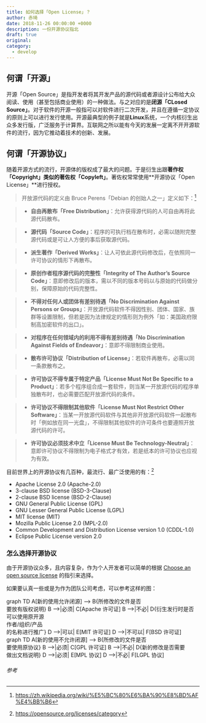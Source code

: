 ```yaml
---
title: 如何选择「Open License」？
author: 赤琦
date: 2018-11-26 00:00:00 +0000
description: 一份开源协议指北
draft: true
original:
category:
  - develop
---
```


## 何谓「开源」

开源「Open Source」是指开发者将其开发产品的源代码或者源设计公布给大众阅读、使用（甚至包括商业使用）的一种做法。与之对应的是**闭源「CLosed Source」**。对于软件的开源一般指可以对软件进行二次开发，并且在遵循一定协议的原则上可以进行发行使用。开源最典型的例子就是**Linux**系统，一个内核衍生出众多发行版，广泛服务于计算界。互联网之所以能有今天的发展一定离不开开源软件的流行，因为它推动着技术的创新、发展。

## 何谓「开源协议」

随着开源方式的流行，开源体的版权成了最大的问题。于是衍生出跟**著作权「Copyright」**类似的**著佐权「Copyleft」**。著佐权常常使用**开源协议「Open License」**进行授权。

> 开放源代码的定义由 Bruce Perens「Debian 的创始人之一」定义如下：[^open]

> - **自由再散布「Free Distribution」**：允许获得源代码的人可自由再将此源代码散布。

> - **源代码「Source Code」**：程序的可执行档在散布时，必需以随附完整源代码或是可让人方便的事后获取源代码。

> - **派生著作「Derived Works」**：让人可依此源代码修改后，在依照同一许可协议的情形下再散布。

> - **原创作者程序源代码的完整性「Integrity of The Author’s Source Code」**：意即修改后的版本，需以不同的版本号码以与原始的代码做分别，保障原始的代码完整性。

> - **不得对任何人或团体有差别待遇「No Discrimination Against Persons or Groups」**：开放源代码软件不得因性别、团体、国家、族群等设置限制，但若是因为法律规定的情形则为例外「如：美国政府限制高加密软件的出口」。

> - **对程序在任何领域内的利用不得有差别待遇「No Discrimination Against Fields of Endeavor」**：意即不得限制商业使用。

> - **散布许可协议「Distribution of License」**：若软件再散布，必需以同一条款散布之。

> - **许可协议不得专属于特定产品「License Must Not Be Specific to a Product」**：若多个程序组合成一套软件，则当某一开放源代码的程序单独散布时，也必需要匹配开放源代码的条件。

> - **许可协议不得限制其他软件「License Must Not Restrict Other Software」**：当某一开放源代码软件与其他非开放源代码软件一起散布时「例如放在同一光盘」，不得限制其他软件的许可条件也要遵照开放源代码的许可。

> - **许可协议必须技术中立「License Must Be Technology-Neutral」**：意即许可协议不得限制为电子格式才有效，若是纸本的许可协议也应视为有效。

目前世界上的开源协议有几百种，最流行、最广泛使用的有：[^license]

- Apache License 2.0 (Apache-2.0)
- 3-clause BSD license (BSD-3-Clause)
- 2-clause BSD license (BSD-2-Clause)
- GNU General Public License (GPL)
- GNU Lesser General Public License (LGPL)
- MIT license (MIT)
- Mozilla Public License 2.0 (MPL-2.0)
- Common Development and Distribution License version 1.0 (CDDL-1.0)
- Eclipse Public License version 2.0

### 怎么选择开源协议

由于开源协议众多，且内容复杂，作为个人开发者可以简单的根据 [Choose an open source license](https://choosealicense.com/) 的指引来选择。

如果要认真一些或是为作为团队公司考虑，可以参考这样的图：

<div class="mermaid">
graph TD
A[新的使用允许闭源] --> B{所修改的文件是否<br>要放有版权说明}
B -->|必须| C[Apache 许可证]
B -->|不必| D{衍生发行时是否<br>可以使用原开源<br>作者/组织/产品<br>的名称进行推广}
D -->|可以| E[MIT 许可证]
D -->|不可以| F[BSD 许可证]
</div>

<div class="mermaid">
graph TD
A[新的使用不允许闭源] --> B{所修改的文件是否<br/>要使用原协议}
B -->|必须| C[GPL 许可证]
B -->|不必| D{新的修改是否需要<br/>做出文档说明}
D -->|必须| E[MPL 协议]
D -->|不必| F[LGPL 协议]
</div>

###### 参考

[^open]: https://zh.wikipedia.org/wiki/%E5%BC%80%E6%BA%90%E8%BD%AF%E4%BB%B6
[^license]: https://opensource.org/licenses/category
